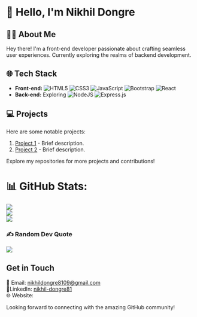 # 👋 Hello, I'm Nikhil Dongre

## 👨‍💻 About Me

Hey there! I'm a front-end developer passionate about crafting seamless user experiences. Currently exploring the realms of backend development.

## 🌐 Tech Stack

- **Front-end:** ![HTML5](https://img.shields.io/badge/html5-%23E34F26.svg?style=for-the-badge&logo=html5&logoColor=white)
  ![CSS3](https://img.shields.io/badge/css3-%231572B6.svg?style=for-the-badge&logo=css3&logoColor=white)
   ![JavaScript](https://img.shields.io/badge/javascript-%23323330.svg?style=for-the-badge&logo=javascript&logoColor=%23F7DF1E)
   ![Bootstrap](https://img.shields.io/badge/bootstrap-%238511FA.svg?style=for-the-badge&logo=bootstrap&logoColor=white)
   ![React](https://img.shields.io/badge/react-%2320232a.svg?style=for-the-badge&logo=react&logoColor=%2361DAFB)
- **Back-end:** Exploring ![NodeJS](https://img.shields.io/badge/node.js-6DA55F?style=for-the-badge&logo=node.js&logoColor=white)
  ![Express.js](https://img.shields.io/badge/express.js-%23404d59.svg?style=for-the-badge&logo=express&logoColor=%2361DAFB)


## 💻 Projects

Here are some notable projects:

1. [Project 1](link-to-project-1) - Brief description.
2. [Project 2](link-to-project-2) - Brief description.

Explore my repositories for more projects and contributions!


# 📊 GitHub Stats:
![](https://github-readme-stats.vercel.app/api?username=nikhildongre1&theme=tokyonight&hide_border=false&include_all_commits=true&count_private=false)<br/>
![](https://github-readme-streak-stats.herokuapp.com/?user=nikhildongre1&theme=tokyonight&hide_border=false)<br/>
![](https://github-readme-stats.vercel.app/api/top-langs/?username=nikhildongre1&theme=tokyonight&hide_border=false&include_all_commits=true&count_private=false&layout=compact)

### ✍️ Random Dev Quote
![](https://quotes-github-readme.vercel.app/api?type=horizontal&theme=radical)

## Get in Touch

📧 Email: nikhildongre8109@gmail.com     
🔗LinkedIn: [nikhil-dongre81](www.linkedin.com/in/nikhil-dongre81)    
🌐 Website: 

Looking forward to connecting with the amazing GitHub community!

